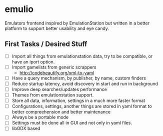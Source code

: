 [logo]: (https://s8.postimg.org/oa36alnad/logo.png)

# emulio
Emulators frontend inspired by EmulationStation but written in a better platform to support better usability and eye candy.

## First Tasks / Desired Stuff
- [ ] Import all things from emulationstation data, try to be compatible, or have an iport option.
- [ ] Import gamelists from generic scrappers
  - http://codebeautify.org/xml-to-yaml
- [ ] Have a query mechanism, by publisher, by name, custom finders
- [ ] Reduce startup latency, avoid discovery in start and run in background
- [ ] Improve deep searches/updates performance
- [ ] Themes from emulationstation support.
- [ ] Store all data, information, settings in a much more faster format
- [ ] Configurations, settings, another things are stored in yaml format to better compreehension and better maintenance
- [ ] Always be a portable mode
- [ ] Settings must be done all in GUI and not only in yaml files.
- [ ] libGDX based
